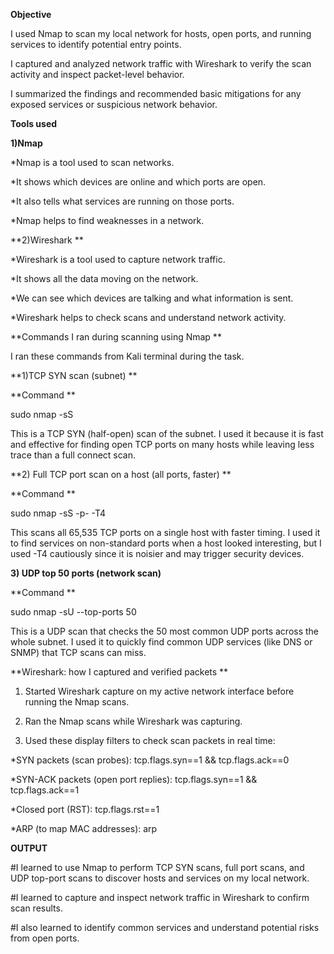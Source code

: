 **Objective**

I used Nmap to scan my local network for hosts, open ports, and running services to identify potential entry points.

I captured and analyzed network traffic with Wireshark to verify the scan activity and inspect packet-level behavior.

I summarized the findings and recommended basic mitigations for any exposed services or suspicious network behavior.

**Tools used**

**1)Nmap**

*Nmap is a tool used to scan networks. 

*It shows which devices are online and which ports are open. 

*It also tells what services are running on those ports. 

*Nmap helps to find weaknesses in a network. 

**2)Wireshark **

*Wireshark is a tool used to capture network traffic. 

*It shows all the data moving on the network.

*We can see which devices are talking and what information is sent.

*Wireshark helps to check scans and understand network activity. 

**Commands I ran during scanning using Nmap **

I ran these commands from Kali terminal during the task. 

**1)TCP SYN scan (subnet) **

**Command **

sudo nmap -sS <ip address>

This is a TCP SYN (half-open) scan of the subnet. I used it because it is fast and effective for finding open TCP ports on many hosts while leaving less trace than a full connect scan. 

**2) Full TCP port scan on a host (all ports, faster) **

**Command **

sudo nmap -sS -p- -T4 <ip address> 

This scans all 65,535 TCP ports on a single host with faster timing. I used it to find services on non-standard ports when a host looked interesting, but I used -T4 cautiously since it is noisier and may trigger security 
devices. 

**3) UDP top 50 ports (network scan)**
   
**Command **

sudo nmap -sU --top-ports 50 <ip address>  

This is a UDP scan that checks the 50 most common UDP ports across the whole subnet. I used it to quickly find common UDP services (like DNS or SNMP) that TCP scans can miss. 


**Wireshark: how I captured and verified packets **

1. Started Wireshark capture on my active network interface before running the Nmap scans.
  
2. Ran the Nmap scans while Wireshark was capturing.
   
3. Used these display filters to check scan packets in real time:
   
  *SYN packets (scan probes): tcp.flags.syn==1 && tcp.flags.ack==0 

  *SYN-ACK packets (open port replies): tcp.flags.syn==1 && tcp.flags.ack==1 

  *Closed port (RST): tcp.flags.rst==1 

  *ARP (to map MAC addresses): arp 

**OUTPUT**

#I learned to use Nmap to perform TCP SYN scans, full port scans, and UDP top-port scans to discover hosts and services on my local network. 

#I learned to capture and inspect network traffic in Wireshark to confirm scan results. 

#I also learned to identify common services and understand potential risks from open ports.
